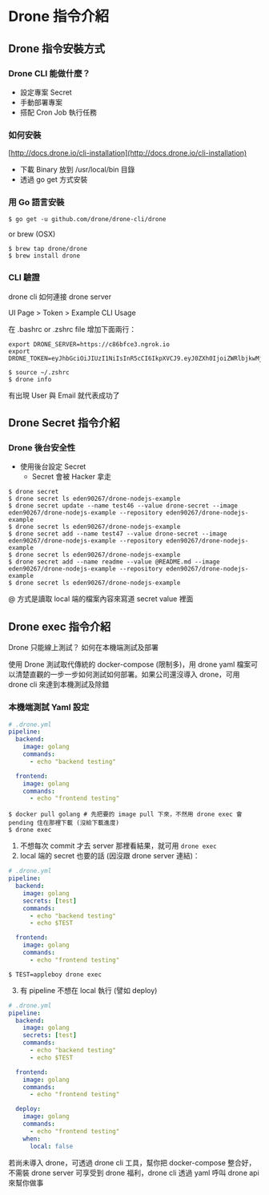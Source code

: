 # Drone 指令介紹

## Drone 指令安裝方式

### Drone CLI 能做什麼？

- 設定專案 Secret
- 手動部署專案
- 搭配 Cron Job 執行任務

### 如何安裝

[http://docs.drone.io/cli-installation](http://docs.drone.io/cli-installation)

- 下載 Binary 放到 /usr/local/bin 目錄
- 透過 go get 方式安裝

### 用 Go 語言安裝

```shell
$ go get -u github.com/drone/drone-cli/drone
```

or brew (OSX)

```shell
$ brew tap drone/drone
$ brew install drone
```

### CLI 驗證

drone cli 如何連接 drone server

UI Page > Token > Example CLI Usage

在 .bashrc or .zshrc file 增加下面兩行：

```shell
export DRONE_SERVER=https://c86bfce3.ngrok.io
export DRONE_TOKEN=eyJhbGciOiJIUzI1NiIsInR5cCI6IkpXVCJ9.eyJ0ZXh0IjoiZWRlbjkwMjY3IiwidHlwZSI6InVzZXIifQ.Ul0W1z_LXV524SmesYrLVCgkpZFp6TyZCEJNOuSBP_Y
```

```shell
$ source ~/.zshrc
$ drone info
```

有出現 User 與 Email 就代表成功了

## Drone Secret 指令介紹

### Drone 後台安全性

- 使用後台設定 Secret
  - Secret 會被 Hacker 拿走

```shell
$ drone secret
$ drone secret ls eden90267/drone-nodejs-example
$ drone secret update --name test46 --value drone-secret --image eden90267/drone-nodejs-example --repository eden90267/drone-nodejs-example
$ drone secret ls eden90267/drone-nodejs-example
$ drone secret add --name test47 --value drone-secret --image eden90267/drone-nodejs-example --repository eden90267/drone-nodejs-example
$ drone secret ls eden90267/drone-nodejs-example
$ drone secret add --name readme --value @README.md --image eden90267/drone-nodejs-example --repository eden90267/drone-nodejs-example
$ drone secret ls eden90267/drone-nodejs-example
```

@ 方式是讀取 local 端的檔案內容來寫道 secret value 裡面

## Drone exec 指令介紹

Drone 只能線上測試？ 如何在本機端測試及部署

使用 Drone 測試取代傳統的 docker-compose (限制多)，用 drone yaml
檔案可以清楚直觀的一步一步如何測試如何部署。如果公司還沒導入 drone，可用 drone
cli 來達到本機測試及除錯

### 本機端測試 Yaml 設定

```yaml
# .drone.yml
pipeline:
  backend:
    image: golang
    commands:
      - echo "backend testing"

  frontend:
    image: golang
    commands:
      - echo "frontend testing"
```

```shell
$ docker pull golang # 先把要的 image pull 下來，不然用 drone exec 會 pending 住在那裡下載 (沒給下載進度)
$ drone exec
```

1. 不想每次 commit 才去 server 那裡看結果，就可用 `drone exec`
2. local 端的 secret 也要的話 (因沒跟 drone server 連結)：

  ```yaml
  # .drone.yml
  pipeline:
    backend:
      image: golang
      secrets: [test]
      commands:
        - echo "backend testing"
        - echo $TEST
  
    frontend:
      image: golang
      commands:
        - echo "frontend testing"
  ```

  ```shell
  $ TEST=appleboy drone exec
  ```

3. 有 pipeline 不想在 local 執行 (譬如 deploy)

  ```yaml
  # .drone.yml
  pipeline:
    backend:
      image: golang
      secrets: [test]
      commands:
        - echo "backend testing"
        - echo $TEST
  
    frontend:
      image: golang
      commands:
        - echo "frontend testing"

    deploy:
      image: golang
      commands:
        - echo "frontend testing"
      when:
        local: false
  ```

若尚未導入 drone，可透過 drone cli 工具，幫你把 docker-compose 整合好，不需裝
drone server 可享受到 drone 福利，drone cli 透過 yaml 呼叫 drone api
來幫你做事